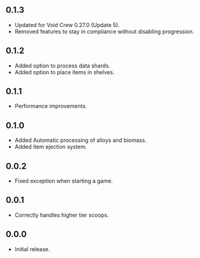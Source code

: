 ## 0.1.3
- Updated for Void Crew 0.27.0 (Update 5).
- Removed features to stay in compliance without disabling progression.

## 0.1.2
- Added option to process data shards.
- Added option to place items in shelves.

## 0.1.1
- Performance improvements.

## 0.1.0
- Added Automatic processing of alloys and biomass.
- Added item ejection system.

## 0.0.2
- Fixed exception when starting a game.

## 0.0.1
- Correctly handles higher tier scoops.

## 0.0.0
- Initial release.
